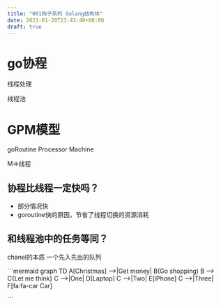 ```yaml
---
title: "001狗子系列 Golang结构体"
date: 2021-01-20T23:43:40+08:00
draft: true
---
```


# go协程



线程处理

线程池

# GPM模型

goRoutine Processor Machine

M=>线程

##  协程比线程一定快吗？
- 部分情况快
- goroutine快的原因，节省了线程切换的资源消耗


##  和线程池中的任务等同？


chanel的本质 一个先入先出的队列

​```mermaid
graph TD
    A[Christmas] -->|Get money| B(Go shopping)
    B --> C{Let me think}
    C -->|One| D[Laptop]
    C -->|Two| E[iPhone]
    C -->|Three| F[fa:fa-car Car]
            
​```
 
